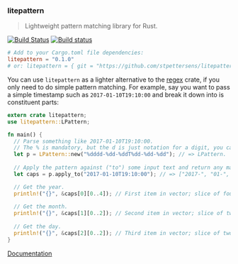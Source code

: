 ### litepattern
> Lightweight pattern matching library for Rust.

[![Build Status](https://travis-ci.org/stpettersens/litepattern.png?branch=master)](https://travis-ci.org/stpettersens/litepattern)
[![Build status](https://ci.appveyor.com/api/projects/status/e4prcyy8q1grrdgn?svg=true)](https://ci.appveyor.com/project/stpettersens/litepattern)

```toml
# Add to your Cargo.toml file dependencies:
litepattern = "0.1.0" 
# or: litepattern = { git = "https://github.com/stpettersens/litepattern.git" }
```

You can use `litepattern` as a lighter alternative to the [regex](https://github.com/rust-lang/regex) crate, if you only need to do simple pattern matching. For example, say you want to pass a simple timestamp such as `2017-01-10T19:10:00` and break it down into is constituent parts:

```rust
extern crate litepattern;
use litepattern::LPattern;

fn main() {
  // Parse something like 2017-01-10T19:10:00.
  // The % is mandatory, but the d is just notation for a digit, you can use another non-"%" character.
  let p = LPattern::new("%dddd-%dd-%ddT%dd-%dd-%dd"); // => LPattern.
  
  // Apply the pattern against ("to") some input text and return any matches (captures) as a vector of Strings.
  let caps = p.apply_to("2017-01-10T19:10:00"); // => ["2017-", "01-", "10T", "19:", "10:", "00"]

  // Get the year.
  println!("{}", &caps[0][0..4]); // First item in vector; slice of four characters from index zero => 2017
  
  // Get the month.
  println!("{}", &caps[1][0..2]); // Second item in vector; slice of two characters from index zero => 01
  
  // Get the day.
  println!("{}", &caps[2][0..2]); // Third item in vector; slice of two characters from index zero => 10
}
```

[Documentation](https://docs.rs/litepattern)
